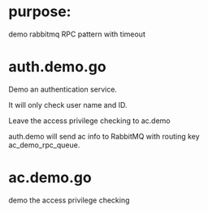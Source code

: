 # purpose:
demo rabbitmq RPC pattern with timeout

# auth.demo.go
Demo an authentication service.

It will only check user name and ID.

Leave the access privilege checking to ac.demo

auth.demo will send ac info to RabbitMQ with routing key ac_demo_rpc_queue.


# ac.demo.go
demo the  access privilege checking